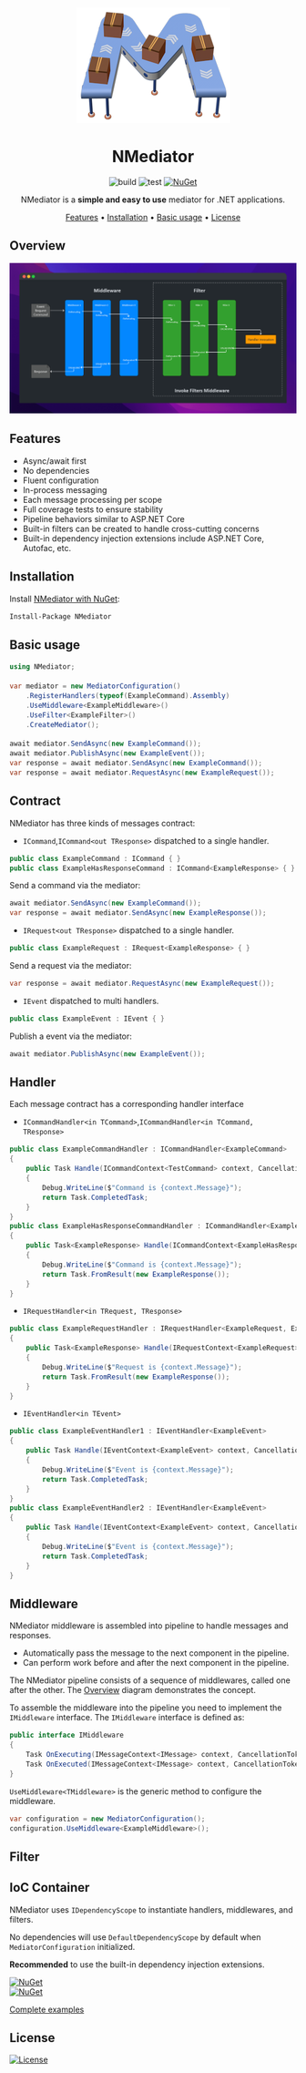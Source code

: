 <div align="center">

<p>

![logo][project-logo]

# NMediator

![build](https://github.com/ppXD/NMediator/workflows/build/badge.svg)
![test](https://github.com/ppXD/NMediator/workflows/test/badge.svg)
[![NuGet](https://img.shields.io/nuget/vpre/nmediator.svg)](https://www.nuget.org/packages/NMediator)

NMediator is a **simple and easy to use** mediator for .NET applications.

[Features](#features) •
[Installation](#installation) •
[Basic usage](#basic-usage) •
[License](#license)

</div>

## Overview
![screenshot][overview-screenshot]

## Features
- Async/await first
- No dependencies
- Fluent configuration
- In-process messaging
- Each message processing per scope
- Full coverage tests to ensure stability
- Pipeline behaviors similar to ASP.NET Core
- Built-in filters can be created to handle cross-cutting concerns
- Built-in dependency injection extensions include ASP.NET Core, Autofac, etc.

## Installation
Install [NMediator with NuGet](https://www.nuget.org/packages/NMediator):
```bash
Install-Package NMediator
```

## Basic usage
```csharp
using NMediator;

var mediator = new MediatorConfiguration()
    .RegisterHandlers(typeof(ExampleCommand).Assembly)
    .UseMiddleware<ExampleMiddleware>()
    .UseFilter<ExampleFilter>()
    .CreateMediator();

await mediator.SendAsync(new ExampleCommand());
await mediator.PublishAsync(new ExampleEvent());
var response = await mediator.SendAsync(new ExampleCommand());
var response = await mediator.RequestAsync(new ExampleRequest());
```

## Contract
NMediator has three kinds of messages contract:
- `ICommand`,`ICommand<out TResponse>` 
dispatched to a single handler.
```csharp
public class ExampleCommand : ICommand { }
public class ExampleHasResponseCommand : ICommand<ExampleResponse> { }
```
Send a command via the mediator:
```csharp
await mediator.SendAsync(new ExampleCommand());
var response = await mediator.SendAsync(new ExampleResponse());
```

- `IRequest<out TResponse>`
dispatched to a single handler.
```csharp
public class ExampleRequest : IRequest<ExampleResponse> { }
```
Send a request via the mediator:
```csharp
var response = await mediator.RequestAsync(new ExampleRequest());
```

- `IEvent`
dispatched to multi handlers.
```csharp
public class ExampleEvent : IEvent { }
```
Publish a event via the mediator:
```csharp
await mediator.PublishAsync(new ExampleEvent());
```

## Handler
Each message contract has a corresponding handler interface
- `ICommandHandler<in TCommand>`,`ICommandHandler<in TCommand, TResponse>`
```csharp
public class ExampleCommandHandler : ICommandHandler<ExampleCommand> 
{
    public Task Handle(ICommandContext<TestCommand> context, CancellationToken cancellationToken)
    {
        Debug.WriteLine($"Command is {context.Message}");
        return Task.CompletedTask;
    }
}
public class ExampleHasResponseCommandHandler : ICommandHandler<ExampleHasResponseCommand, ExampleResponse>
{
    public Task<ExampleResponse> Handle(ICommandContext<ExampleHasResponseCommand> context, CancellationToken cancellationToken)
    {
        Debug.WriteLine($"Command is {context.Message}");
        return Task.FromResult(new ExampleResponse());
    }
}
```
- `IRequestHandler<in TRequest, TResponse>`
```csharp
public class ExampleRequestHandler : IRequestHandler<ExampleRequest, ExampleResponse>
{
    public Task<ExampleResponse> Handle(IRequestContext<ExampleRequest> context, CancellationToken cancellationToken)
    {
        Debug.WriteLine($"Request is {context.Message}");
        return Task.FromResult(new ExampleResponse());
    }
}
```
- `IEventHandler<in TEvent>`
```csharp
public class ExampleEventHandler1 : IEventHandler<ExampleEvent> 
{
    public Task Handle(IEventContext<ExampleEvent> context, CancellationToken cancellationToken)
    {
        Debug.WriteLine($"Event is {context.Message}");
        return Task.CompletedTask;
    }
}
public class ExampleEventHandler2 : IEventHandler<ExampleEvent> 
{
    public Task Handle(IEventContext<ExampleEvent> context, CancellationToken cancellationToken)
    {
        Debug.WriteLine($"Event is {context.Message}");
        return Task.CompletedTask;
    }
}
```

## Middleware

NMediator middleware is assembled into pipeline to handle messages and responses.
- Automatically pass the message to the next component in the pipeline.
- Can perform work before and after the next component in the pipeline.

The NMediator pipeline consists of a sequence of middlewares, called one after the other. 
The [Overview](#overview) diagram demonstrates the concept.

To assemble the middleware into the pipeline you need to implement the `IMiddleware` interface.
The `IMiddleware` interface is defined as:
```csharp
public interface IMiddleware
{
    Task OnExecuting(IMessageContext<IMessage> context, CancellationToken cancellationToken);
    Task OnExecuted(IMessageContext<IMessage> context, CancellationToken cancellationToken);
}
```
`UseMiddleware<TMiddleware>` is the generic method to configure the middleware.
```csharp
var configuration = new MediatorConfiguration();
configuration.UseMiddleware<ExampleMiddleware>();
```

## Filter

## IoC Container

NMediator uses `IDependencyScope` to instantiate handlers, middlewares, and filters.

No dependencies will use `DefaultDependencyScope` by default when `MediatorConfiguration` initialized.

**Recommended** to use the built-in dependency injection extensions.

[![NuGet](https://img.shields.io/badge/NMediator.Extensions-Autofac-brightgreen)](https://www.nuget.org/packages/NMediator.Extensions.Autofac)  
[![NuGet](https://img.shields.io/badge/NMediator.Extensions-Microsoft.DependencyInjection-brightgreen)](https://www.nuget.org/packages/NMediator.Extensions.Microsoft.DependencyInjection)

[Complete examples][project-examples]

## License
[![License](https://img.shields.io/badge/License-Apache_2.0-blue.svg)](https://opensource.org/licenses/Apache-2.0)

[project-examples]: examples
[project-logo]: assets/logos/logo.png
[overview-screenshot]: assets/sceenshots/overview.png